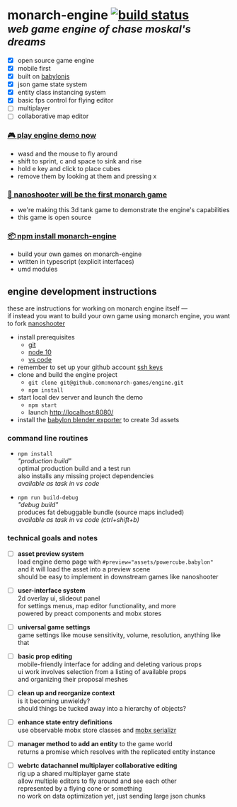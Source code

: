 
# monarch-engine [![build status](https://travis-ci.org/monarch-games/engine.svg?branch=master)](https://travis-ci.org/monarch-games/engine)<br/><small><em>web game engine of chase moskal's dreams</em></small>

- [x] open source game engine
- [x] mobile first
- [x] built on [babylonjs](https://github.com/BabylonJS/Babylon.js)
- [x] json game state system
- [x] entity class instancing system
- [x] basic fps control for flying editor
- [ ] multiplayer
- [ ] collaborative map editor

### [**🎮 play engine demo now**](https://monarch-games.github.io/engine/)

- wasd and the mouse to fly around
- shift to sprint, c and space to sink and rise
- hold e key and click to place cubes
- remove them by looking at them and pressing x

### [**🔫 nanoshooter will be the first monarch game**](https://github.com/monarch-games/nanoshooter)

- we're making this 3d tank game to demonstrate the engine's capabilities
- this game is open source

### [**📦 npm install monarch-engine**](https://www.npmjs.com/package/monarch-engine)

- build your own games on monarch-engine
- written in typescript (explicit interfaces)
- umd modules

## engine development instructions

these are instructions for working on monarch engine itself —  
if instead you want to build your own game using monarch engine, you want to fork [nanoshooter](https://github.com/monarch-games/nanoshooter)

- install prerequisites
	- [git](https://git-scm.com/)
	- [node 10](https://nodejs.org/en/)
	- [vs code](https://code.visualstudio.com/)
- remember to set up your github account [ssh keys](https://help.github.com/articles/adding-a-new-ssh-key-to-your-github-account/)
- clone and build the engine project
	- `git clone git@github.com:monarch-games/engine.git`
	- `npm install`
- start local dev server and launch the demo
	- `npm start`
	- launch [http://localhost:8080/](http://localhost:8080/)
- install the [babylon blender exporter](https://github.com/BabylonJS/Exporters/tree/master/Blender) to create 3d assets

### command line routines

- `npm install`  
	*"production build"*  
	optimal production build and a test run  
	also installs any missing project dependencies  
	*available as task in vs code*

- `npm run build-debug`  
	*"debug build"*  
	produces fat debuggable bundle (source maps included)  
	*available as task in vs code (ctrl+shift+b)*

### technical goals and notes

- [ ] **asset preview system**  
	load engine demo page with `#preview="assets/powercube.babylon"`  
	and it will load the asset into a preview scene  
	should be easy to implement in downstream games like nanoshooter

- [ ] **user-interface system**  
	2d overlay ui, slideout panel  
	for settings menus, map editor functionality, and more  
	powered by preact components and mobx stores

- [ ] **universal game settings**  
	game settings like mouse sensitivity, volume, resolution, anything like that

- [ ] **basic prop editing**  
	mobile-friendly interface for adding and deleting various props  
	ui work involves selection from a listing of available props  
	and organizing their proposal meshes

- [ ] **clean up and reorganize context**  
	is it becoming unwieldy?  
	should things be tucked away into a hierarchy of objects?

- [ ] **enhance state entry definitions**  
	use observable mobx store classes and [mobx serializr](https://github.com/mobxjs/serializr)

- [ ] **manager method to add an entity** to the game world  
	returns a promise which resolves with the replicated entity instance

- [ ] **webrtc datachannel multiplayer collaborative editing**  
	rig up a shared multiplayer game state  
	allow multiple editors to fly around and see each other  
	represented by a flying cone or something  
	no work on data optimization yet, just sending large json chunks
